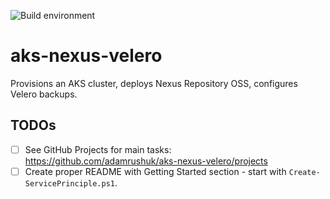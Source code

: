 ![Build environment](https://github.com/adamrushuk/aks-nexus-velero/workflows/Build%20environment/badge.svg)

# aks-nexus-velero

Provisions an AKS cluster, deploys Nexus Repository OSS, configures Velero backups.

## TODOs

- [ ] See GitHub Projects for main tasks: https://github.com/adamrushuk/aks-nexus-velero/projects
- [ ] Create proper README with Getting Started section - start with `Create-ServicePrinciple.ps1`.
